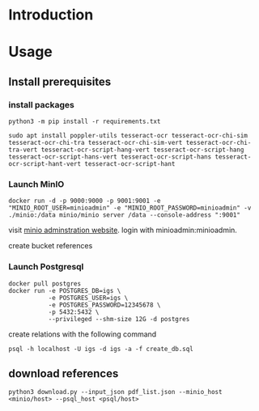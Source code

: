 # Introduction

# Usage

## Install prerequisites

### install packages

```shell
python3 -m pip install -r requirements.txt
```

```shell
sudo apt install poppler-utils tesseract-ocr tesseract-ocr-chi-sim tesseract-ocr-chi-tra tesseract-ocr-chi-sim-vert tesseract-ocr-chi-tra-vert tesseract-ocr-script-hang-vert tesseract-ocr-script-hang tesseract-ocr-script-hans-vert tesseract-ocr-script-hans tesseract-ocr-script-hant-vert tesseract-ocr-script-hant
```

### Launch MinIO

```shell
docker run -d -p 9000:9000 -p 9001:9001 -e "MINIO_ROOT_USER=minioadmin" -e "MINIO_ROOT_PASSWORD=minioadmin" -v ./minio:/data minio/minio server /data --console-address ":9001"
```

visit [minio adminstration website](http://localhost:9000). login with minioadmin:minioadmin.

create bucket references

### Launch Postgresql

```shell
docker pull postgres
docker run -e POSTGRES_DB=igs \
           -e POSTGRES_USER=igs \
           -e POSTGRES_PASSWORD=12345678 \
           -p 5432:5432 \
           --privileged --shm-size 12G -d postgres
```

create relations with the following command

```shell
psql -h localhost -U igs -d igs -a -f create_db.sql
```

## download references

```shell
python3 download.py --input_json pdf_list.json --minio_host <minio/host> --psql_host <psql/host>
```
